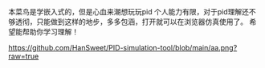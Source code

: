 本菜鸟是学嵌入式的，但是心血来潮想玩玩pid
个人能力有限，对于pid理解还不够透彻，只能做到这样的地步，多多包涵，打开就可以在浏览器仿真使用了。
希望能帮助你学习理解！

https://github.com/HanSweet/PID-simulation-tool/blob/main/aa.png?raw=true
